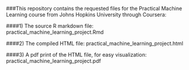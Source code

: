 ###This repository contains the requested files for the Practical Machine Learning course from Johns Hopkins University through Coursera:

####1) The source R markdown file: practical_machine_learning_project.Rmd

####2) The compiled HTML file: practical_machine_learning_project.html

####3) A pdf print of the HTML file, for easy visualization: practical_machine_learning_project.pdf

